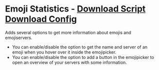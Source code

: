 # Emoji Statistics - [Download Script](https://betterdiscord.net/ghdl?url=https://raw.githubusercontent.com/mwittrien/BetterDiscordAddons/master/PluginsV2/EmojiStatistics/index.js) [Download Config](https://betterdiscord.net/ghdl?url=https://raw.githubusercontent.com/mwittrien/BetterDiscordAddons/master/PluginsV2/EmojiStatistics/config.json)

Adds several options to get more information about emojis and emojiservers.

- You can enable/disable the option to get the name and server of an emoji when you hover over it inside the emojipicker.
- You can enable/disable the option to add a button in the emojipicker to open an overview of your servers with some information.
